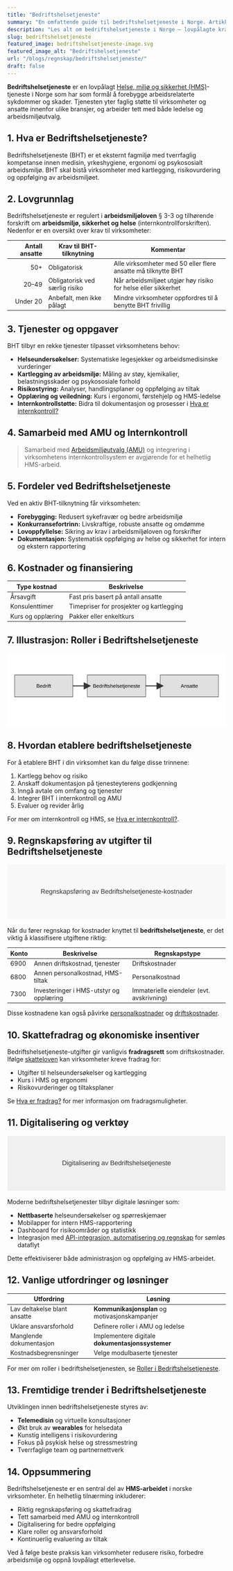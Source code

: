 ```yaml
---
title: "Bedriftshelsetjeneste"
summary: "En omfattende guide til bedriftshelsetjeneste i Norge. Artikkelen dekker lovgrunnlag, tjenester, samarbeid med AMU og internkontroll, fordeler, kostnader, regnskapsføring, skattefradrag, digitalisering og fremtidige trender."
description: "Les alt om bedriftshelsetjeneste i Norge – lovpålagte krav, tjenester, samarbeid med AMU og HMS-arbeid."
slug: bedriftshelsetjeneste
featured_image: bedriftshelsetjeneste-image.svg
featured_image_alt: "Bedriftshelsetjeneste"
url: "/blogs/regnskap/bedriftshelsetjeneste/"
draft: false
---
```


**Bedriftshelsetjeneste** er en lovpålagt [Helse, miljø og sikkerhet (HMS)](/blogs/regnskap/hms "Helse, miljø og sikkerhet (HMS)")-tjeneste i Norge som har som formål å forebygge arbeidsrelaterte sykdommer og skader. Tjenesten yter faglig støtte til virksomheter og ansatte innenfor ulike bransjer, og arbeider tett med både ledelse og arbeidsmiljøutvalg.

## 1. Hva er Bedriftshelsetjeneste?

Bedriftshelsetjeneste (BHT) er et eksternt fagmiljø med tverrfaglig kompetanse innen medisin, yrkeshygiene, ergonomi og psykososialt arbeidsmiljø. BHT skal bistå virksomheter med kartlegging, risikovurdering og oppfølging av arbeidsmiljøet.

## 2. Lovgrunnlag

Bedriftshelsetjeneste er regulert i **arbeidsmiljøloven** § 3-3 og tilhørende forskrift om **arbeidsmiljø, sikkerhet og helse** (internkontrollforskriften). Nedenfor er en oversikt over krav til virksomheter:

| Antall ansatte | Krav til BHT-tilknytning            | Kommentar                     |
|---------------:|-------------------------------------|-------------------------------|
| 50+            | Obligatorisk                        | Alle virksomheter med 50 eller flere ansatte må tilknytte BHT |
| 20–49          | Obligatorisk ved særlig risiko      | Når arbeidsmiljøet utgjør høy risiko for helse eller sikkerhet |
| Under 20       | Anbefalt, men ikke pålagt           | Mindre virksomheter oppfordres til å benytte BHT frivillig     |

## 3. Tjenester og oppgaver

BHT tilbyr en rekke tjenester tilpasset virksomhetens behov:

* **Helseundersøkelser:** Systematiske legesjekker og arbeidsmedisinske vurderinger
* **Kartlegging av arbeidsmiljø:** Måling av støy, kjemikalier, belastningsskader og psykososiale forhold
* **Risikostyring:** Analyser, handlingsplaner og oppfølging av tiltak
* **Opplæring og veiledning:** Kurs i ergonomi, førstehjelp og HMS-ledelse
* **Internkontrollstøtte:** Bidra til dokumentasjon og prosesser i [Hva er internkontroll?](/blogs/regnskap/hva-er-internkontroll "Hva er internkontroll? Komplett Guide til Internkontroll i Norge")

## 4. Samarbeid med AMU og Internkontroll

> Samarbeid med [Arbeidsmiljøutvalg (AMU)](/blogs/regnskap/amu "AMU (Arbeidsmiljøutvalg) – Komplett Guide til Arbeidsmiljøutvalg i Norge") og integrering i virksomhetens internkontrollsystem er avgjørende for et helhetlig HMS-arbeid.

## 5. Fordeler ved Bedriftshelsetjeneste

Ved en aktiv BHT-tilknytning får virksomheten:

* **Forebygging:** Redusert sykefravær og bedre arbeidsmiljø
* **Konkurransefortrinn:** Livskraftige, robuste ansatte og omdømme
* **Lovoppfyllelse:** Sikring av krav i arbeidsmiljøloven og forskrifter
* **Dokumentasjon:** Systematisk oppfølging av helse og sikkerhet for intern og ekstern rapportering

## 6. Kostnader og finansiering

| Type kostnad           | Beskrivelse                              |
|------------------------|------------------------------------------|
| Årsavgift              | Fast pris basert på antall ansatte        |
| Konsulenttimer         | Timepriser for prosjekter og kartlegging  |
| Kurs og opplæring      | Pakker eller enkeltkurs                   |

## 7. Illustrasjon: Roller i Bedriftshelsetjeneste

![Roller i Bedriftshelsetjeneste](bedriftshelsetjeneste-roller.svg)

## 8. Hvordan etablere bedriftshelsetjeneste

For å etablere BHT i din virksomhet kan du følge disse trinnene:

1. Kartlegg behov og risiko
2. Anskaff dokumentasjon på tjenesteyterens godkjenning
3. Inngå avtale om omfang og tjenester
4. Integrer BHT i internkontroll og AMU
5. Evaluer og revider årlig

For mer om internkontroll og HMS, se [Hva er internkontroll?](/blogs/regnskap/hva-er-internkontroll "Hva er internkontroll? Komplett Guide til Internkontroll i Norge").

## 9. Regnskapsføring av utgifter til Bedriftshelsetjeneste

![Regnskapsføring av Bedriftshelsetjeneste-kostnader](bedriftshelsetjeneste-regnskap.svg)

Når du fører regnskap for kostnader knyttet til **bedriftshelsetjeneste**, er det viktig å klassifisere utgiftene riktig:

| Konto | Beskrivelse                             | Regnskapstype    |
|-------|-----------------------------------------|------------------|
| 6900  | Annen driftskostnad, tjenester          | Driftskostnader  |
| 6800  | Annen personalkostnad, HMS-tiltak       | Personalkostnad  |
| 7300  | Investeringer i HMS-utstyr og opplæring | Immaterielle eiendeler (evt. avskrivning) |

Disse kostnadene kan også påvirke [personalkostnader](/blogs/regnskap/hva-er-personalkostnad "Hva er personalkostnad? Komplett Guide til Personalkostnader") og [driftskostnader](/blogs/regnskap/hva-er-driftskostnader "Hva er driftskostnader? Komplett Guide til Driftskostnader").

## 10. Skattefradrag og økonomiske insentiver

Bedriftshelsetjeneste-utgifter gir vanligvis **fradragsrett** som driftskostnader. Ifølge [skatteloven](/blogs/regnskap/hva-er-skatt "Hva er skatt? Komplett Guide til Skatteregler i Norge") kan virksomheter kreve fradrag for:

* Utgifter til helseundersøkelser og kartlegging
* Kurs i HMS og ergonomi
* Risikovurderinger og tiltaksplaner

Se [Hva er fradrag?](/blogs/regnskap/hva-er-fradrag "Hva er fradrag? Komplett Guide til Fradragsmuligheter") for mer informasjon om fradragsmuligheter.

## 11. Digitalisering og verktøy

![Digitalisering av Bedriftshelsetjeneste](bedriftshelsetjeneste-digitalisering.svg)

Moderne bedriftshelsetjenester tilbyr digitale løsninger som:

* **Nettbaserte** helseundersøkelser og spørreskjemaer
* Mobilapper for intern HMS-rapportering
* Dashboard for risikoområder og statistikk
* Integrasjon med [API-integrasjon, automatisering og regnskap](/blogs/regnskap/api-integrasjon-automatisering-regnskap "API-integrasjon, automatisering og regnskap") for sømløs dataflyt

Dette effektiviserer både administrasjon og oppfølging av HMS-arbeidet.

## 12. Vanlige utfordringer og løsninger

| Utfordring                              | Løsning                                       |
|-----------------------------------------|-----------------------------------------------|
| Lav deltakelse blant ansatte            | **Kommunikasjonsplan** og motivasjonskampanjer |
| Uklare ansvarsforhold                   | Definere roller i AMU og ledelse              |
| Manglende dokumentasjon                 | Implementere digitale **dokumentasjonssystemer** |
| Kostnadsbegrensninger                   | Velge modulbaserte tjenester                  |

For mer om roller i bedriftshelsetjenesten, se [Roller i Bedriftshelsetjeneste](bedriftshelsetjeneste-roller.svg).

## 13. Fremtidige trender i Bedriftshelsetjeneste

Utviklingen innen bedriftshelsetjeneste styres av:

* **Telemedisin** og virtuelle konsultasjoner
* Økt bruk av **wearables** for helsedata
* Kunstig intelligens i risikovurdering
* Fokus på psykisk helse og stressmestring
* Tverrfaglige team og partnernettverk

## 14. Oppsummering

Bedriftshelsetjeneste er en sentral del av **HMS-arbeidet** i norske virksomheter. En helhetlig tilnærming inkluderer:

* Riktig regnskapsføring og skattefradrag
* Tett samarbeid med AMU og internkontroll
* Digitalisering for bedre oppfølging
* Klare roller og ansvarsforhold
* Kontinuerlig evaluering av tiltak

Ved å følge beste praksis kan virksomheter redusere risiko, forbedre arbeidsmiljø og oppnå lovpålagt etterlevelse.
